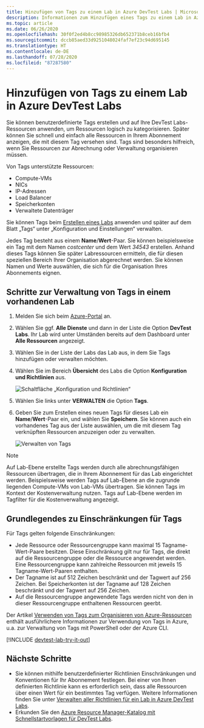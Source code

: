 ```yaml
---
title: Hinzufügen von Tags zu einem Lab in Azure DevTest Labs | Microsoft-Dokumentation
description: Informationen zum Hinzufügen eines Tags zu einem Lab in Azure DevTest Labs
ms.topic: article
ms.date: 06/26/2020
ms.openlocfilehash: 30f0f2ed4b8cc98985326db652371b8ceb16bfb4
ms.sourcegitcommit: dccb85aed33d9251048024faf7ef23c94d695145
ms.translationtype: HT
ms.contentlocale: de-DE
ms.lasthandoff: 07/28/2020
ms.locfileid: "87287580"
---
```

# <a name="add-tags-to-a-lab-in-azure-devtest-labs"></a>Hinzufügen von Tags zu einem Lab in Azure DevTest Labs

Sie können benutzerdefinierte Tags erstellen und auf Ihre DevTest Labs-Ressourcen anwenden, um Ressourcen logisch zu kategorisieren. Später können Sie schnell und einfach alle Ressourcen in Ihrem Abonnement anzeigen, die mit diesem Tag versehen sind. Tags sind besonders hilfreich, wenn Sie Ressourcen zur Abrechnung oder Verwaltung organisieren müssen.

Von Tags unterstützte Ressourcen:

* Compute-VMs
* NICs
* IP-Adressen
* Load Balancer
* Speicherkonten
* Verwaltete Datenträger

Sie können Tags beim [Erstellen eines Labs](devtest-lab-create-lab.md) anwenden und später auf dem Blatt „Tags“ unter „Konfiguration und Einstellungen“ verwalten.

Jedes Tag besteht aus einem **Name**/**Wert**-Paar. Sie können beispielsweise ein Tag mit dem Namen *costcenter* und dem Wert *34543* erstellen. Anhand dieses Tags können Sie später Labressourcen ermitteln, die für diesen speziellen Bereich Ihrer Organisation abgerechnet werden. Sie können Namen und Werte auswählen, die sich für die Organisation Ihres Abonnements eignen.

## <a name="steps-to-manage-tags-in-an-existing-lab"></a>Schritte zur Verwaltung von Tags in einem vorhandenen Lab

1. Melden Sie sich beim [Azure-Portal](https://go.microsoft.com/fwlink/p/?LinkID=525040) an.
1. Wählen Sie ggf. **Alle Dienste** und dann in der Liste die Option **DevTest Labs**. Ihr Lab wird unter Umständen bereits auf dem Dashboard unter **Alle Ressourcen** angezeigt.
1. Wählen Sie in der Liste der Labs das Lab aus, in dem Sie Tags hinzufügen oder verwalten möchten.
1. Wählen Sie im Bereich **Übersicht** des Labs die Option **Konfiguration und Richtlinien** aus.

    ![Schaltfläche „Konfiguration und Richtlinien“](./media/devtest-lab-add-tag/devtestlab-config-and-policies.png)

1. Wählen Sie links unter **VERWALTEN** die Option **Tags**.
1. Geben Sie zum Erstellen eines neuen Tags für dieses Lab ein **Name**/**Wert**-Paar ein, und wählen Sie **Speichern**. Sie können auch ein vorhandenes Tag aus der Liste auswählen, um die mit diesem Tag verknüpften Ressourcen anzuzeigen oder zu verwalten.

    ![Verwalten von Tags](./media/devtest-lab-add-tag/devtestlab-manage-tags.png)

> [!NOTE]
> Auf Lab-Ebene erstellte Tags werden durch alle abrechnungsfähigen Ressourcen übertragen, die in Ihrem Abonnement für das Lab eingerichtet werden. Beispielsweise werden Tags auf Lab-Ebene an die zugrunde liegenden Compute-VMs von Lab-VMs übertragen. Sie können Tags im Kontext der Kostenverwaltung nutzen. Tags auf Lab-Ebene werden im Tagfilter für die Kostenverwaltung angezeigt.

## <a name="understanding-limitations-to-tags"></a>Grundlegendes zu Einschränkungen für Tags

Für Tags gelten folgende Einschränkungen:

* Jede Ressource oder Ressourcengruppe kann maximal 15 Tagname-Wert-Paare besitzen. Diese Einschränkung gilt nur für Tags, die direkt auf die Ressourcengruppe oder die Ressource angewendet werden. Eine Ressourcengruppe kann zahlreiche Ressourcen mit jeweils 15 Tagname-Wert-Paaren enthalten.
* Der Tagname ist auf 512 Zeichen beschränkt und der Tagwert auf 256 Zeichen. Bei Speicherkonten ist der Tagname auf 128 Zeichen beschränkt und der Tagwert auf 256 Zeichen.
* Auf die Ressourcengruppe angewendete Tags werden nicht von den in dieser Ressourcengruppe enthaltenen Ressourcen geerbt.

Der Artikel [Verwenden von Tags zum Organisieren von Azure-Ressourcen](../azure-resource-manager/management/tag-resources.md) enthält ausführlichere Informationen zur Verwendung von Tags in Azure, u.a. zur Verwaltung von Tags mit PowerShell oder der Azure CLI.

[!INCLUDE [devtest-lab-try-it-out](../../includes/devtest-lab-try-it-out.md)]

## <a name="next-steps"></a>Nächste Schritte
* Sie können mithilfe benutzerdefinierter Richtlinien Einschränkungen und Konventionen für Ihr Abonnement festlegen. Bei einer von Ihnen definierten Richtlinie kann es erforderlich sein, dass alle Ressourcen über einen Wert für ein bestimmtes Tag verfügen. Weitere Informationen finden Sie unter [Verwalten aller Richtlinien für ein Lab in Azure DevTest Labs](devtest-lab-set-lab-policy.md).
* Erkunden Sie den [Azure Resource Manager-Katalog mit Schnellstartvorlagen für DevTest Labs](https://github.com/Azure/azure-devtestlab/tree/master/samples/DevTestLabs/QuickStartTemplates).
